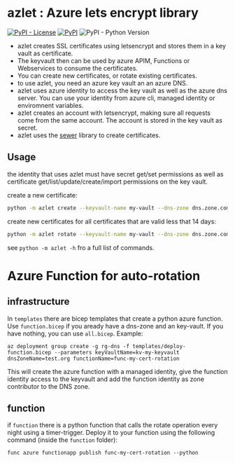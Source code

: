 # azlet : Azure lets encrypt library

[![PyPI - License](https://img.shields.io/pypi/l/azlet)](https://pypi.org/project/azlet/)
[![PyPI](https://img.shields.io/pypi/v/azlet)](https://pypi.org/project/azlet/)
![PyPI - Python Version](https://img.shields.io/pypi/pyversions/azlet)



* azlet creates SSL certificates using letsencrypt and stores them in a key vault as certificate.
* The keyvault then can be used by azure APIM, Functions or Webservices to consume the certificates.
* You can create new certificates, or rotate existing certificates.
* to use azlet, you need an azure key vault an an azure DNS.
* azlet uses azure identity to access the key vault as well as the azure dns server. You can use your identity from azure cli, managed identity or enviromnent variables.
* azlet creates an account with letsencrypt, making sure all requests come from the same account. The account is stored in the key vault as secret.
* azlet uses the [sewer](https://github.com/komuw/sewer) library to create certificates.

## Usage

the identity that uses azlet must have secret get/set permissions as well as certificate get/list/update/create/import permissions on the key vault.

create a new certificate:
```bash
python -m azlet create --keyvault-name my-vault --dns-zone dns.zone.com --dns-subscription 11111111-1111-1111-1111-11111111111" --dns-resource-group dns --prefix test
```

create new certificates for all certificates that are valid less that 14 days:
```bash
python -m azlet rotate --keyvault-name my-vault --dns-zone dns.zone.com --dns-subscription 11111111-1111-1111-1111-11111111111" --dns-resource-group dns
```

see `python -m azlet -h` fro a full list of commands. 

# Azure Function for auto-rotation

## infrastructure 
In `templates` there are bicep templates that create a python azure function.
Use `function.bicep` if you aready have a dns-zone and an key-vault. If you have nothing, you can use `all.bicep`. 
Example: 
```
az deployment group create -g rg-dns -f templates/deploy-function.bicep --parameters keyVaultName=kv-my-keyvault dnsZoneName=test.org functionName=func-my-cert-rotation
```
This will create the azure function with a managed identity, give the function identity access to the keyvault and add the function identity as zone contributor to the DNS zone.

## function
if `function` there is a python function that calls the rotate operation every night using a timer-trigger.
Deploy it to your function using the following command (inside the `function` folder):
```
func azure functionapp publish func-my-cert-rotation --python
```
